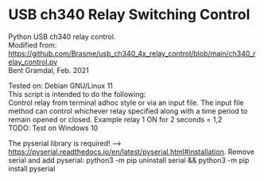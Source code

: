 # USB ch340 Relay Switching Control
Python USB ch340 relay control.  
Modified from: https://github.com/Brasme/usb_ch340_4x_relay_control/blob/main/ch340_relay_control.py  
Bent Gramdal, Feb. 2021  

Tested on: Debian GNU/Linux 11  
This script is intended to do the following:  
Control relay from terminal adhoc style or via an input file.  The input file method can control whichever relay specified along with a time period to remain opened or closed. Example relay 1 ON for 2 seconds = 1,2  
TODO: Test on Windows 10  
    
The pyserial library is required! --> https://pyserial.readthedocs.io/en/latest/pyserial.html#installation.  Remove serial and add pyserial:  python3 -m pip uninstall serial && python3 -m pip install pyserial
